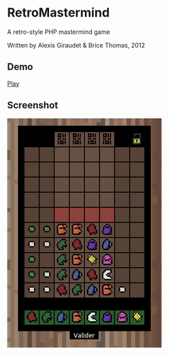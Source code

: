RetroMastermind
===============

A retro-style PHP mastermind game

Written by Alexis Giraudet & Brice Thomas, 2012

Demo
----
[Play](http://verticale.me/retromastermind/)

Screenshot
----------
![Game](screenshots/retroMastermind.png)
